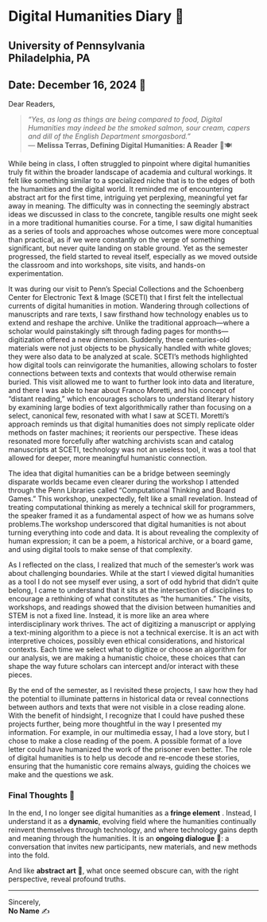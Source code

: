 # Digital Humanities Diary 📖  
University of Pennsylvania  
Philadelphia, PA  
---

**Date:** December 16, 2024 📅  
---

Dear Readers,  

> *“Yes, as long as things are being compared to food, Digital Humanities may indeed be the smoked salmon, sour cream, capers and dill of the English Department smorgasbord.”*  
> — **Melissa Terras, Defining Digital Humanities: A Reader** 🥯🍽️  

While being in class, I often struggled to pinpoint where digital humanities truly fit within the broader landscape of academia and cultural workings. It felt like something similar to a specialized niche that is to the edges of both the humanities and the digital world. It reminded me of encountering abstract art for the first time, intriguing yet perplexing, meaningful yet far away in meaning. The difficulty was in connecting the seemingly abstract ideas we discussed in class to the concrete, tangible results one might seek in a more traditional humanities course. For a time, I saw digital humanities as a series of tools and approaches whose outcomes were more conceptual than practical, as if we were constantly on the verge of something significant, but never quite landing on stable ground. Yet as the semester progressed, the field started to reveal itself, especially as we moved outside the classroom and into workshops, site visits, and hands-on experimentation.

It was during our visit to Penn’s Special Collections and the Schoenberg Center for Electronic Text & Image (SCETI) that I first felt the intellectual currents of digital humanities in motion. Wandering through collections of manuscripts and rare texts, I saw firsthand how technology enables us to extend and reshape the archive. Unlike the traditional approach—where a scholar would painstakingly sift through fading pages for months—digitization offered a new dimension. Suddenly, these centuries-old materials were not just objects to be physically handled with white gloves; they were also data to be analyzed at scale. SCETI’s methods highlighted how digital tools can reinvigorate the humanities, allowing scholars to foster connections between texts and contexts that would otherwise remain buried. 
This visit allowed me to want to further look into data and literature, and there I was able to hear about Franco Moretti, and his concept of “distant reading,” which encourages scholars to understand literary history by examining large bodies of text algorithmically rather than focusing on a select, canonical few, resonated with what I saw at SCETI. Moretti’s approach reminds us that digital humanities does not simply replicate older methods on faster machines; it reorients our perspective. These ideas resonated more forcefully after watching archivists scan and catalog manuscripts at SCETI, technology was not an useless tool, it was a tool that allowed for deeper, more meaningful humanistic connection.

The idea that digital humanities can be a bridge between seemingly disparate worlds became even clearer during the workshop I attended through the Penn Libraries called “Computational Thinking and Board Games.” This workshop, unexpectedly, felt like a small revelation. Instead of treating computational thinking as merely a technical skill for programmers, the speaker framed it as a fundamental aspect of how we as humans solve problems.The workshop underscored that digital humanities is not about turning everything into code and data. It is about revealing the complexity of human expression; it can be a poem, a historical archive, or a board game, and using digital tools to make sense of that complexity.

As I reflected on the class, I realized that much of the semester’s work was about challenging boundaries. While at the start I viewed digital humanities as a tool I do not see myself ever using, a sort of odd hybrid that didn’t quite belong, I came to understand that it sits at the intersection of disciplines to encourage a rethinking of what constitutes as “the humanities.” The visits, workshops, and readings showed that the division between humanities and STEM is not a fixed line. Instead, it is more like an area where interdisciplinary work thrives. The act of digitizing a manuscript or applying a text-mining algorithm to a piece is not a technical exercise. It is an act with interpretive choices, possibly even ethical considerations, and historical contexts. Each time we select what to digitize or choose an algorithm for our analysis, we are making a humanistic choice, these choices that can shape the way future scholars can intercept and/or interact with these pieces.

By the end of the semester, as I revisited these projects, I saw how they had the potential to illuminate patterns in historical data or reveal connections between authors and texts that were not visible in a close reading alone. With the benefit of hindsight, I recognize that I could have pushed these projects further, being more thoughtful in the way I presented my information. For example, in our multimedia essay, I had a love story, but I chose to make a close reading of the poem. A possible format of a love letter could have humanized the work of the prisoner even better. The role of digital humanities is to help us decode and re-encode these stories, ensuring that the humanistic core remains always, guiding the choices we make and the questions we ask.

### Final Thoughts 🌟  

In the end, I no longer see digital humanities as a **fringe element** . Instead, I understand it as a **dynamic**, evolving field where the humanities continually reinvent themselves through technology, and where technology gains depth and meaning through the humanities. It is an **ongoing dialogue** 🔄: a conversation that invites new participants, new materials, and new methods into the fold.  

And like **abstract art** 🎨, what once seemed obscure can, with the right perspective, reveal profound truths.  

---

Sincerely,  
**No Name** ✍️  
